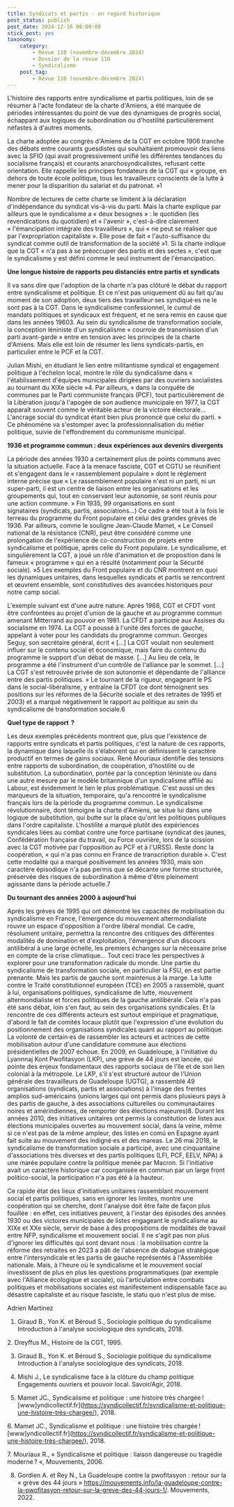```yaml
---
title: Syndicats et partis - un regard historique
post_status: publish
post_date: 2024-12-16 08:00:00
stick_post: yes
taxonomy:
    category:
        - Revue 110 (novembre-décembre 2024)
        - Dossier de la revue 110
        - Syndicalisme
    post_tag:
        - Revue 110 (novembre-décembre 2024)
---
```



L'histoire des rapports entre syndicalisme et partis politiques, loin de se résumer à l'acte fondateur de la charte d'Amiens, a été marquée de périodes intéressantes du point de vue des dynamiques de progrès social, échappant aux logiques de subordination ou d'hostilité particulièrement néfastes à d'autres moments.

La charte adoptée au congrès d'Amiens de la CGT en octobre 1906 tranche des débats entre courants guesdistes qui souhaitaient promouvoir des liens avec la SFIO (qui avait progressivement unifié les différentes tendances du socialisme français) et courants anarchosyndicalistes, refusant cette orientation. Elle rappelle les principes fondateurs de la CGT qui « groupe, en dehors de toute école politique, tous les travailleurs conscients de la lutte à mener pour la disparition du salariat et du patronat. »1

Nombre de lectures de cette charte se limitent à la déclaration d'indépendance du syndicat vis-à-vis du parti. Mais la charte explique par ailleurs que le syndicalisme a « deux besognes » : le quotidien (les revendications du quotidien) et « l'avenir », c'est-à-dire clairement « l'émancipation intégrale des travailleurs », qui « ne peut se réaliser que par l'expropriation capitaliste ». Elle pose de fait « l'auto-suffisance du syndicat comme outil de transformation de la société »1. Si la charte indique que la CGT « n'a pas à se préoccuper des partis et des sectes », c'est que le syndicalisme y est défini comme le seul instrument de l'émancipation.

**Une longue histoire de rapports peu distanciés entre partis et syndicats**

Il va sans dire que l'adoption de la charte n'a pas clôturé le débat du rapport entre syndicalisme et politique. Et ce n'est pas uniquement dû au fait qu'au moment de son adoption, deux tiers des travailleur·ses syndiqué·es ne le sont pas à la CGT. Dans le syndicalisme confessionnel, le cumul de mandats politiques et syndicaux est fréquent, et ne sera remis en cause que dans les années 19603. Au sein du syndicalisme de transformation sociale, la conception léniniste d'un syndicalisme « courroie de transmission d'un parti avant-garde » entre en tension avec les principes de la charte d'Amiens. Mais elle est loin de résumer les liens syndicats-partis, en particulier entre le PCF et la CGT.

Julian Mishi, en étudiant le lien entre militantisme syndical et engagement politique à l'échelon local, montre le rôle du syndicalisme dans « l'établissement d'équipes municipales dirigées par des ouvriers socialistes au tournant du XIXe siècle »4. Par ailleurs, « dans la conquête de communes par le Parti communiste français (PCF), tout particulièrement de la Libération jusqu'à l'apogée de son audience municipale en 1977, la CGT apparaît souvent comme le véritable acteur de la victoire électorale... L'ancrage social du syndicat étant bien plus prononcé que celui du parti. » Ce phénomène va s'estomper avec la professionnalisation du métier politique, suivie de l'effondrement du communisme municipal.

**1936 et programme commun : deux expériences aux devenirs divergents**

La période des années 1930 a certainement plus de points communs avec la situation actuelle. Face à la menace fasciste, CGT et CGTU se réunifient et s'engagent dans le « rassemblement populaire » dont le règlement interne précise que « Le rassemblement populaire n'est ni un parti, ni un super-parti, il est un centre de liaison entre les organisations et les groupements qui, tout en conservant leur autonomie, se sont réunis pour une action commune. » Fin 1935, 99 organisations en sont signataires (syndicats, partis, associations...) Ce cadre a été tout à la fois le terreau du programme du Front populaire et celui des grandes grèves de 1936. Par ailleurs, comme le souligne Jean-Claude Mamet, « Le Conseil national de la résistance (CNR), peut être considéré comme une prolongation de l'expérience de co-construction de projets entre syndicalisme et politique, après celle du Front populaire. Le syndicalisme, et singulièrement la CGT, a joué un rôle d'animation et de proposition dans le fameux « programme » qui en a résulté (notamment pour la Sécurité sociale). »5 Les exemples du Front populaire et du CNR montrent en quoi les dynamiques unitaires, dans lesquelles syndicats et partis se rencontrent et œuvrent ensemble, sont constitutives des avancées historiques pour notre camp social.

L'exemple suivant est d'une autre nature. Après 1968, CGT et CFDT vont être confrontées au projet d'union de la gauche et au programme commun amenant Mitterrand au pouvoir en 1981. La CFDT a participé aux Assises du socialisme en 1974. La CGT a poussé à l'unité des forces de gauche, appelant à voter pour les candidats du programme commun. Georges Seguy, son secrétaire général, écrit « [...] La CGT voulait non seulement influer sur le contenu social et économique, mais faire du contenu du programme le support d'un débat de masse. [...] Au lieu de cela, le programme a été l'instrument d'un contrôle de l'alliance par le sommet. [...] La CGT s'est retrouvée privée de son autonomie et dépendante de l'alliance entre des partis politiques. » Le tournant de la rigueur, engageant le PS dans le social-libéralisme, y entraîne la CFDT (ce dont témoignent ses positions sur les réformes de la Sécurité sociale et des retraites de 1995 et 2003) et a marqué négativement le rapport au politique au sein du syndicalisme de transformation sociale.6

**Quel type de rapport  ?**

Les deux exemples précédents montrent que, plus que l'existence de rapports entre syndicats et partis politiques, c'est la nature de ces rapports, la dynamique dans laquelle ils s'élaborent qui en définissent le caractère productif en termes de gains sociaux. René Mouriaux identifie des tensions entre rapports de subordination, de coopération, d'hostilité ou de substitution. La subordination, portée par la conception léniniste ou dans une autre mesure par le modèle britannique d'un syndicalisme affilié au Labour, est évidemment le lien le plus problématique. C'est aussi un des marqueurs de la situation, temporaire, qu'a rencontré le syndicalisme français lors de la période du programme commun. Le syndicalisme révolutionnaire, dont témoigne la charte d'Amiens, se situe lui dans une logique de substitution, qui butte sur la place qu'ont les politiques publiques dans l'ordre capitaliste. L'hostilité a marqué plutôt des expériences syndicales liées au combat contre une force partisane (syndicat des jaunes, Confédération française du travail, ou Force ouvrière, lors de la scission avec la CGT motivée par l'opposition au PCF et à l'URSS). Reste donc la coopération, « qui n'a pas connu en France de transcription durable ». C'est cette modalité qui a marqué positivement les années 1930, mais son caractère épisodique n'a pas permis que se décante une forme structurée, préservée des risques de subordination à même d'être pleinement agissante dans la période actuelle.7

**Du tournant des années 2000 à aujourd'hui**

Après les grèves de 1995 qui ont démontré les capacités de mobilisation du syndicalisme en France, l'émergence du mouvement altermondialiste rouvre un espace d'opposition à l'ordre libéral mondial. Ce cadre, résolument unitaire, permettra la rencontre des critiques des différentes modalités de domination et d'exploitation, l'émergence d'un discours antilibéral à une large échelle, les premiers échanges sur la nécessaire prise en compte de la crise climatique... Tout ceci trace les perspectives à explorer pour une transformation radicale du monde. Une partie du syndicalisme de transformation sociale, en particulier la FSU, en est partie prenante. Mais les partis de gauche sont maintenus à la marge. La lutte contre le Traité constitutionnel européen (TCE) en 2005 a rassemblé, quant à lui, organisations politiques, syndicalisme de lutte, mouvement altermondialiste et forces politiques de la gauche antilibérale. Cela n'a pas été sans débat, loin s'en faut, au sein des organisations syndicales. Et la rencontre de ces différents acteurs est surtout empirique et pragmatique, d'abord le fait de comités locaux plutôt que l'expression d'une évolution du positionnement des organisations syndicales quant au rapport au politique. La volonté de certain·es de rassembler les acteurs et actrices de cette mobilisation autour d'une candidature commune aux élections présidentielles de 2007 échoue. En 2009, en Guadeloupe, à l'initiative du Lyannnaj Kont Pwofitasyon (LKP), une grève de 44 jours est lancée, qui pointe des enjeux fondamentaux des rapports sociaux de l'île et de son lien colonial à la métropole. Le LKP, s'il s'est structuré autour de l'Union générale des travailleurs de Guadeloupe (UGTG), a rassemblé 49 organisations (syndicats, partis et associations) à l'image des frentes amplios sud-américains (unions larges qui ont permis dans plusieurs pays à des partis de gauche, à des associations culturelles ou communautaires noires et amérindiennes, de remporter des élections majeures)8. Durant les années 2010, des initiatives unitaires ont permis la constitution de listes aux élections municipales ouvertes au mouvement social, dans la veine, même si ce n'est pas de la même ampleur, des listes en comú en Espagne ayant fait suite au mouvement des indigné·es et des mareas. Le 26 mai 2018, le syndicalisme de transformation sociale a participé, avec une cinquantaine d'associations très diverses et des partis politiques (LFI, PCF, EELV, NPA) à une marée populaire contre la politique menée par Macron. Si l'initiative avait un caractère historique car coorganisée en commun par un large front politico-social, la participation n'a pas été à la hauteur.

Ce rapide état des lieux d'initiatives unitaires rassemblant mouvement social et partis politiques, sans en ignorer les limites, montre une coopération qui se cherche, dont l'analyse doit être faite de façon plus fouillée : en effet, ces initiatives peuvent, à l'instar des épisodes des années 1930 ou des victoires municipales de listes engageant le syndicalisme au XIXe et XXe siècle, servir de base à des propositions de modalités de travail entre NFP, syndicalisme et mouvement social. Il ne s'agit pas non plus d'ignorer les difficultés qui sont devant nous : la mobilisation contre la réforme des retraites en 2023 a pâti de l'absence de dialogue stratégique entre l'intersyndicale et les partis de gauche représentés à l'Assemblée nationale. Mais, à l'heure où le syndicalisme et le mouvement social investissent de plus en plus les questions programmatiques (par exemple avec l'Alliance écologique et sociale), où l'articulation entre combats politiques et mobilisations sociales est manifestement indispensable face au désastre capitaliste et au risque fasciste, le statu quo n'est plus de mise.

Adrien Martinez

1. Giraud B., Yon K. et Béroud S., Sociologie politique du syndicalisme Introduction à l'analyse sociologique des syndicats, 2018.

2. Dreyffus M., Histoire de la CGT, 1995.

3. Giraud B., Yon K. et Béroud S., Sociologie politique du syndicalisme Introduction à l'analyse sociologique des syndicats, 2018.

4. Mishi J., Le syndicalisme face à la clôture du champ politique Engagements ouvriers et pouvoir local. Savoir/Agir, 2018.

5. Mamet JC., Syndicalisme et politique : une histoire très chargée ! [www]yndicollectif.fr\](https://syndicollectif.fr/syndicalisme-et-politique-une-histoire-très-chargee/), 2018.

6. Mamet JC., Syndicalisme et politique : une histoire très chargée ! [www]yndicollectif.fr\](https://syndicollectif.fr/syndicalisme-et-politique-une-histoire-très-chargee/), 2018.

7. Mouriaux R., « Syndicalisme et politique : liaison dangereuse ou tragédie moderne ? «, Mouvements, 2006.

8. Gordien A. et Rey N., La Guadeloupe contre la pwofitasyon : retour sur la « grève des 44 jours » https://mouvements.info/la-guadeloupe-contre-la-pwofitasyon-retour-sur-la-greve-des-44-jours-1/. Mouvements, 2022.


